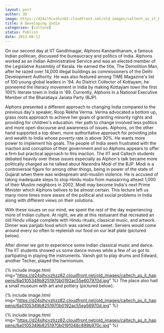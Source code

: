 ```yaml
---
layout: post
author: JD
image: https://d24slhcvzhzz82.cloudfront.net/old_images/caltech_as_it_happens/6a0105349b8251970b0192ac55d81f970d.jpg
title: A Developing India 
categories: [culture]
status: Publish
date: 2013-08-12
---
```


On our second day at IIT Gandhinagar, Alphons Kannanthanam, a famous Indian politican, discussed the bureaucracy and politics of India. Alphons worked as an Indian Administrative Service and was an elected member of the Legislative Assembly of Kerala. He earned the title, The Demolition Man, after he razed over 14,000 illegal buildings as commissioners of the Delhi Development Authority. He was also featured among TIME Magazine's list of 100 young global leaders in '94. As District Collector of Kottayam, he pioneered the literacy movement in India by making Kottayam town the first 100% literate town in India in '89. Currently, Alphons in a National Executive Member of the Bharatiaya Janata Party (BJP).

Alphons presented a different approach to changing India compared to the previous day's speaker, Roop Rekha Verma. Verma advocated a bottom up, grass roots approach to achieve her goals of granting minority rights and providing for children's education. Her path to change involved less politics and more open discourse and awareness of issues. Alphons, on the other hand supported a top down, more authoritative approach for providing jobs and wealth to India whose poverty rate is above 30%. He wants more power to implement his goals. The people of India seem frustrated with the inaction and corruption of their government and so Alphons appears to offer a firm but practical approach to this inaction. The IIT and Caltech students debated heavily over these issues especially as Alphon's talk became more politically charged as he talked about Narendra Modi of the BJP. Modi is a controversial figure for among other things, being in power of the state of Gujarat when there was widespream anti-muslim violence. He is accused of taking inadequate steps to stop Hindu mobs from massacring atleast 1,000 of their Muslim neighbors in 2002. Modi may become India's next Prime Minister which Alphons belives to be almost certain. This lecture left us many more times more aware of the political and social problems in India along with different views on their solutions.

With these issues on our mind, we spent the rest of the day experiencing more of Indian culture. At night, we ate at this restuarant that recreated an old Hindu village complete with Hindu rituals, classical music, and artwork. Dinner was panjabi food which was varied and sweet. Servers would come around every so often to replenish our food on our leaf plate (pictured below).

After dinner we got to experience some Indian classical music and dance. The IIT students showed us some dance moves while a few of us got to partipating in playing the instruments. Vansh got to play drums and Edward, another Techer, played the harmonium.


{% include image.html img="https://d24slhcvzhzz82.cloudfront.net/old_images/caltech_as_it_happens/6a0105349b8251970b0192ac55e607970d.jpg" %}
The place also had a small museum with art and pottery (pictured below).


{% include image.html img="https://d24slhcvzhzz82.cloudfront.net/old_images/caltech_as_it_happens/6a0105349b8251970b0192ac55ea56970d.jpg" %}

{% include image.html img="https://d24slhcvzhzz82.cloudfront.net/old_images/caltech_as_it_happens/6a0105349b8251970b0191048c899b970c.jpg" %}

